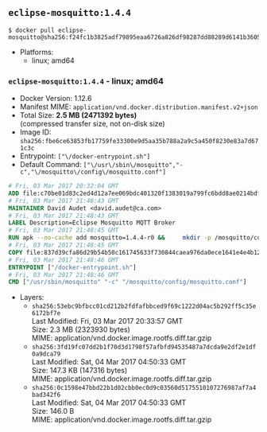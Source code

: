 ## `eclipse-mosquitto:1.4.4`

```console
$ docker pull eclipse-mosquitto@sha256:f24fc1b3825adf79895eaa6726a826df98287dd88289d6141b3605ec46b416e3
```

-	Platforms:
	-	linux; amd64

### `eclipse-mosquitto:1.4.4` - linux; amd64

-	Docker Version: 1.12.6
-	Manifest MIME: `application/vnd.docker.distribution.manifest.v2+json`
-	Total Size: **2.5 MB (2471392 bytes)**  
	(compressed transfer size, not on-disk size)
-	Image ID: `sha256:fbe6ce63853fb17759fe33300e9d5aa35b788a2a9c5a450f8230e83a7d671c3c`
-	Entrypoint: `["\/docker-entrypoint.sh"]`
-	Default Command: `["\/usr\/sbin\/mosquitto","-c","\/mosquitto\/config\/mosquitto.conf"]`

```dockerfile
# Fri, 03 Mar 2017 20:32:04 GMT
ADD file:c70be01d83c2ed4d12a7ee069bdc401320f1383019a799fc6bdd8ae0214bdfa3 in / 
# Fri, 03 Mar 2017 21:48:43 GMT
MAINTAINER David Audet <david.audet@ca.com>
# Fri, 03 Mar 2017 21:48:43 GMT
LABEL Description=Eclipse Mosquitto MQTT Broker
# Fri, 03 Mar 2017 21:48:45 GMT
RUN apk --no-cache add mosquitto=1.4.4-r0 &&     mkdir -p /mosquitto/config /mosquitto/data /mosquitto/log &&     cp /etc/mosquitto/mosquitto.conf /mosquitto/config &&     chown -R mosquitto:mosquitto /mosquitto
# Fri, 03 Mar 2017 21:48:45 GMT
COPY file:837d39cfa86d29b54b50c161745633f730844caea976da0ece1641e4e4b122aa in / 
# Fri, 03 Mar 2017 21:48:46 GMT
ENTRYPOINT ["/docker-entrypoint.sh"]
# Fri, 03 Mar 2017 21:48:46 GMT
CMD ["/usr/sbin/mosquitto" "-c" "/mosquitto/config/mosquitto.conf"]
```

-	Layers:
	-	`sha256:53ebc9bfbcc01cd212b2fdfafbbced9f69c1222d04ac5b292ff5c35e6172bf7e`  
		Last Modified: Fri, 03 Mar 2017 20:33:57 GMT  
		Size: 2.3 MB (2323930 bytes)  
		MIME: application/vnd.docker.image.rootfs.diff.tar.gzip
	-	`sha256:3fd19fc07dd2b1f70d3d1798f57afbfd94535487a7dcda9e2df2e1df0a9dca79`  
		Last Modified: Sat, 04 Mar 2017 04:50:33 GMT  
		Size: 147.3 KB (147316 bytes)  
		MIME: application/vnd.docker.image.rootfs.diff.tar.gzip
	-	`sha256:0c1598e47bbd22b1d02cbb0ec0d9c03560d5175510107276987af7a4bad342f6`  
		Last Modified: Sat, 04 Mar 2017 04:50:33 GMT  
		Size: 146.0 B  
		MIME: application/vnd.docker.image.rootfs.diff.tar.gzip
